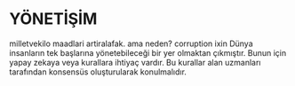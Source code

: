 # YÖNETİŞİM
milletvekilo maadlari artiralafak. ama neden? corruption ixin 
Dünya insanların tek başlarına yönetebileceği bir yer olmaktan çıkmıştır. Bunun için yapay zekaya veya kurallara ihtiyaç vardır. Bu kurallar alan uzmanları tarafından konsensüs oluşturularak konulmalıdır.